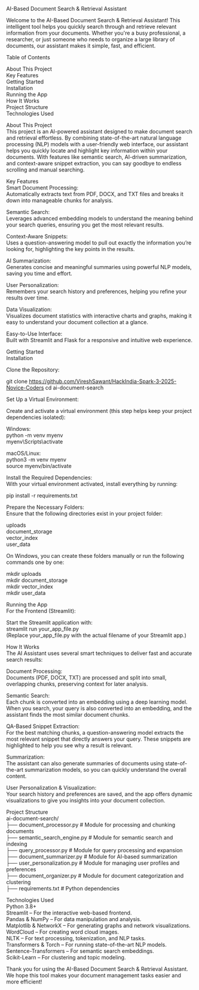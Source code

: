 AI-Based Document Search & Retrieval Assistant

Welcome to the AI-Based Document Search & Retrieval Assistant! This intelligent tool helps you quickly search through and retrieve relevant information from your documents. Whether you're a busy professional, a researcher, or just someone who needs to organize a large library of documents, our assistant makes it simple, fast, and efficient.

Table of Contents

About This Project  
Key Features  
Getting Started  
Installation  
Running the App  
How It Works  
Project Structure  
Technologies Used

About This Project  
This project is an AI-powered assistant designed to make document search and retrieval effortless. By combining state-of-the-art natural language processing (NLP) models with a user-friendly web interface, our assistant helps you quickly locate and highlight key information within your documents. With features like semantic search, AI-driven summarization, and context-aware snippet extraction, you can say goodbye to endless scrolling and manual searching.

Key Features  
Smart Document Processing:  
Automatically extracts text from PDF, DOCX, and TXT files and breaks it down into manageable chunks for analysis.

Semantic Search:  
Leverages advanced embedding models to understand the meaning behind your search queries, ensuring you get the most relevant results.

Context-Aware Snippets:  
Uses a question-answering model to pull out exactly the information you’re looking for, highlighting the key points in the results.

AI Summarization:  
Generates concise and meaningful summaries using powerful NLP models, saving you time and effort.

User Personalization:  
Remembers your search history and preferences, helping you refine your results over time.

Data Visualization:  
Visualizes document statistics with interactive charts and graphs, making it easy to understand your document collection at a glance.

Easy-to-Use Interface:  
Built with Streamlit and Flask for a responsive and intuitive web experience.

Getting Started  
Installation

Clone the Repository:

git clone https://github.com/VireshSawant/HackIndia-Spark-3-2025-Novice-Coders
cd ai-document-search

Set Up a Virtual Environment:

Create and activate a virtual environment (this step helps keep your project dependencies isolated):

Windows:  
python -m venv myenv  
myenv\Scripts\activate

macOS/Linux:  
python3 -m venv myenv  
source myenv/bin/activate

Install the Required Dependencies:  
With your virtual environment activated, install everything by running:

pip install -r requirements.txt

Prepare the Necessary Folders:  
Ensure that the following directories exist in your project folder:

uploads  
document_storage  
vector_index  
user_data

On Windows, you can create these folders manually or run the following commands one by one:

mkdir uploads  
mkdir document_storage  
mkdir vector_index  
mkdir user_data

Running the App  
For the Frontend (Streamlit):

Start the Streamlit application with:  
streamlit run your_app_file.py  
(Replace your_app_file.py with the actual filename of your Streamlit app.)

How It Works  
The AI Assistant uses several smart techniques to deliver fast and accurate search results:

Document Processing:  
Documents (PDF, DOCX, TXT) are processed and split into small, overlapping chunks, preserving context for later analysis.

Semantic Search:  
Each chunk is converted into an embedding using a deep learning model. When you search, your query is also converted into an embedding, and the assistant finds the most similar document chunks.

QA-Based Snippet Extraction:  
For the best matching chunks, a question-answering model extracts the most relevant snippet that directly answers your query. These snippets are highlighted to help you see why a result is relevant.

Summarization:  
The assistant can also generate summaries of documents using state-of-the-art summarization models, so you can quickly understand the overall content.

User Personalization & Visualization:  
Your search history and preferences are saved, and the app offers dynamic visualizations to give you insights into your document collection.

Project Structure  
ai-document-search/  
├── document_processor.py      # Module for processing and chunking documents  
├── semantic_search_engine.py  # Module for semantic search and indexing  
├── query_processor.py         # Module for query processing and expansion  
├── document_summarizer.py     # Module for AI-based summarization  
├── user_personalization.py    # Module for managing user profiles and preferences  
├── document_organizer.py      # Module for document categorization and clustering  
├── requirements.txt           # Python dependencies

Technologies Used  
Python 3.8+  
Streamlit – For the interactive web-based frontend.  
Pandas & NumPy – For data manipulation and analysis.  
Matplotlib & NetworkX – For generating graphs and network visualizations.  
WordCloud – For creating word cloud images.  
NLTK – For text processing, tokenization, and NLP tasks.  
Transformers & Torch – For running state-of-the-art NLP models.  
Sentence-Transformers – For semantic search embeddings.  
Scikit-Learn – For clustering and topic modeling.

Thank you for using the AI-Based Document Search & Retrieval Assistant. We hope this tool makes your document management tasks easier and more efficient!

